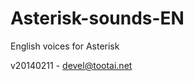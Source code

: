 Asterisk-sounds-EN
==================

English voices for Asterisk



v20140211 - devel@tootai.net

